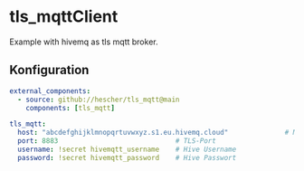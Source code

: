 # tls_mqttClient

Example with hivemq as tls mqtt broker.

## Konfiguration
```yaml
external_components:
  - source: github://hescher/tls_mqtt@main
    components: [tls_mqtt]

tls_mqtt:
  host: "abcdefghijklmnopqrtuvwxyz.s1.eu.hivemq.cloud"              # MQTT-Broker-Adresse
  port: 8883                             # TLS-Port
  username: !secret hivemqtt_username    # Hive Username
  password: !secret hivemqtt_password    # Hive Passwort
